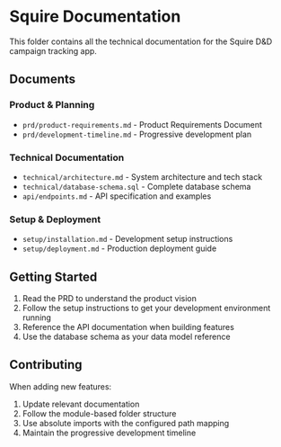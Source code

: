 # Squire Documentation

This folder contains all the technical documentation for the Squire D&D campaign tracking app.

## Documents

### Product & Planning
- `prd/product-requirements.md` - Product Requirements Document
- `prd/development-timeline.md` - Progressive development plan

### Technical Documentation
- `technical/architecture.md` - System architecture and tech stack
- `technical/database-schema.sql` - Complete database schema
- `api/endpoints.md` - API specification and examples

### Setup & Deployment
- `setup/installation.md` - Development setup instructions
- `setup/deployment.md` - Production deployment guide

## Getting Started

1. Read the PRD to understand the product vision
2. Follow the setup instructions to get your development environment running
3. Reference the API documentation when building features
4. Use the database schema as your data model reference

## Contributing

When adding new features:
1. Update relevant documentation
2. Follow the module-based folder structure
3. Use absolute imports with the configured path mapping
4. Maintain the progressive development timeline